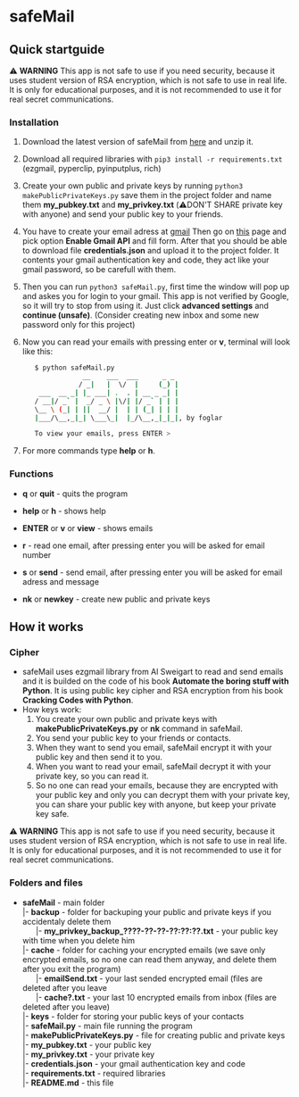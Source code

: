 # safeMail

## Quick startguide

:warning: **WARNING** This app is not safe to use if you need security, because it uses student version of RSA encryption, which is not safe to use in real life. It is only for educational purposes, and it is not recommended to use it for real secret communications.

### Installation

1. Download the latest version of safeMail from [here][releases] and unzip it.
2. Download all required libraries with ```pip3 install -r requirements.txt``` (ezgmail, pyperclip, pyinputplus, rich)
3. Create your own public and private keys by running ```python3 makePublicPrivateKeys.py``` save them in the project folder and name them **my_pubkey.txt** and **my_privkey.txt** (:warning:DON'T SHARE private key with anyone) and send your public key to your friends.
4. You have to create your email adress at [gmail](https://www.gmail.com) Then go on [this](https://developers.google.com/gmail/api/quickstart/python) page and pick option **Enable Gmail API** and fill form. After that you should be able to download file **credentials.json** and upload it to the project folder. It contents your gmail authentication key and code, they act like your gmail password, so be carefull with them.
5. Then you can run ```python3 safeMail.py```, first time the window will pop up and askes you for login to your gmail. This app is not verified by Google, so it will try to stop from using it. Just click **advanced settings** and **continue (unsafe)**. (Consider creating new inbox and some new password only for this project)
6. Now you can read your emails with pressing enter or **v**, terminal will look like this:

   ```bash
      $ python safeMail.py
                  __    ___  ___      _ _ 
                 / _|   |  \/  |     (_) |
       ___  __ _| |_ ___| .  . | __ _ _| |
      / __|/ _` |  _/ _ \ |\/| |/ _` | | |
      \__ \ (_| | ||  __/ |  | | (_| | | |
      |___/\__,_|_| \___\_|  |_/\__,_|_|_|, by foglar

      To view your emails, press ENTER > 

   ```

7. For more commands type **help** or **h**.

### Functions

- **q** or **quit** - quits the program
- **help** or **h** - shows help

- **ENTER** or **v** or **view** - shows emails
- **r** - read one email, after pressing enter you will be asked for email number
- **s** or **send** - send email, after pressing enter you will be asked for email adress and message
- **nk** or **newkey** - create new public and private keys

## How it works

### Cipher

- safeMail uses ezgmail library from Al Sweigart to read and send emails and it is builded on the code of his book **Automate the boring stuff with Python**. It is using public key cipher and RSA encryption from his book **Cracking Codes with Python**.
- How keys work:
  1. You create your own public and private keys with **makePublicPrivateKeys.py** or **nk** command in safeMail.
  2. You send your public key to your friends or contacts.
  3. When they want to send you email, safeMail encrypt it with your public key and then send it to you.
  4. When you want to read your email, safeMail decrypt it with your private key, so you can read it.
  5. So no one can read your emails, because they are encrypted with your public key and only you can decrypt them with your private key, you can share your public key with anyone, but keep your private key safe.

:warning: **WARNING** This app is not safe to use if you need security, because it uses student version of RSA encryption, which is not safe to use in real life. It is only for educational purposes, and it is not recommended to use it for real secret communications.

### Folders and files

- **safeMail** - main folder <br/>
  |- **backup** - folder for backuping your public and private keys if you accidentaly delete them<br/>
   &nbsp;&nbsp;&nbsp;&nbsp;&nbsp;&nbsp;|- **my_privkey_backup_????-??-??-??:??:??.txt** - your public key with time when you delete him<br/>
  |- **cache** - folder for caching your encrypted emails (we save only encrypted emails, so no one can read them anyway, and delete them after you exit the program)<br/>
  &nbsp;&nbsp;&nbsp;&nbsp;&nbsp;&nbsp;|- **emailSend.txt** - your last sended encrypted email (files are deleted after you leave<br/>
  &nbsp;&nbsp;&nbsp;&nbsp;&nbsp;&nbsp;|- **cache?.txt** - your last 10 encrypted emails from inbox (files are deleted after you leave)<br/>
  |- **keys** - folder for storing your public keys of your contacts<br/>
  |- **safeMail.py** - main file running the program<br/>
  |- **makePublicPrivateKeys.py** - file for creating public and private keys<br/>
  |- **my_pubkey.txt** - your public key<br/>
  |- **my_privkey.txt** - your private key<br/>
  |- **credentials.json** - your gmail authentication key and code<br/>
  |- **requirements.txt** - required libraries<br/>
  |- **README.md** - this file<br/>

[releases]: https://www.github.com/foglar/safeMail/releases
